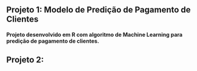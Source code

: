 ## Projeto 1: Modelo de Predição de Pagamento de Clientes
#### Projeto desenvolvido em R com algoritmo de Machine Learning para predição de pagamento de clientes.

## Projeto 2:
